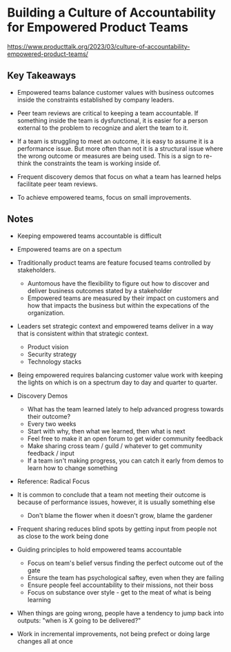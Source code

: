 # Building a Culture of Accountability for Empowered Product Teams

<https://www.producttalk.org/2023/03/culture-of-accountability-empowered-product-teams/>

## Key Takeaways

* Empowered teams balance customer values with business outcomes inside the constraints established by company leaders.

* Peer team reviews are critical to keeping a team accountable. If something inside the team is dysfunctional, it is easier for a person external to the problem to recognize and alert the team to it.

* If a team is struggling to meet an outcome, it is easy to assume it is a performance issue. But more often than not it is a structural issue where the wrong outcome or measures are being used. This is a sign to re-think the constraints the team is working inside of.

* Frequent discovery demos that focus on what a team has learned helps facilitate peer team reviews.

* To achieve empowered teams, focus on small improvements.

## Notes

* Keeping empowered teams accountable is difficult
* Empowered teams are on a spectum
* Traditionally product teams are feature focused teams controlled by stakeholders.
  * Auntomous have the flexibility to figure out how to discover and deliver business outcomes stated by a stakeholder
  * Empowered teams are measured by their impact on customers and how that impacts the business but within the expecations of the organization.
* Leaders set strategic context and empowered teams deliver in a way that is consistent within that strategic context.
  * Product vision
  * Security strategy
  * Technology stacks
* Being empowered requires balancing customer value work with keeping the lights on which is on a spectrum day to day and quarter to quarter.

* Discovery Demos
  * What has the team learned lately to help advanced progress towards their outcome?
  * Every two weeks
  * Start with why, then what we learned, then what is next
  * Feel free to make it an open forum to get wider community feedback
  * Make sharing cross team / guild / whatever to get community feedback / input
  * If a team isn't making progress, you can catch it early from demos to learn how to change something
* Reference: Radical Focus
* It is common to conclude that a team not meeting their outcome is because of performance issues, however, it is usually something else
  * Don't blame the flower when it doesn't grow, blame the gardener
* Frequent sharing reduces blind spots by getting input from people not as close to the work being done

* Guiding principles to hold empowered teams accountable
  * Focus on team's belief versus finding the perfect outcome out of the gate
  * Ensure the team has psychological saftey, even when they are failing
  * Ensure people feel accountability to their missions, not their boss
  * Focus on substance over style - get to the meat of what is being learning

* When things are going wrong, people have a tendency to jump back into outputs: "when is X going to be delivered?"
* Work in incremental improvements, not being prefect or doing large changes all at once
